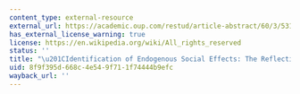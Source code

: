 ```yaml
---
content_type: external-resource
external_url: https://academic.oup.com/restud/article-abstract/60/3/531/1570385?redirectedFrom=fulltext
has_external_license_warning: true
license: https://en.wikipedia.org/wiki/All_rights_reserved
status: ''
title: "\u201CIdentification of Endogenous Social Effects: The Reflection Problem.\u201D"
uid: 8f9f395d-668c-4e54-9f71-1f74444b9efc
wayback_url: ''
---
```

